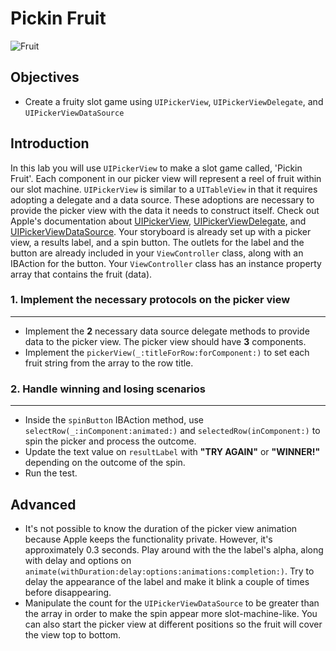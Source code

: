 # Pickin Fruit

![Fruit](https://s3.amazonaws.com/learn-verified/antique-slot-game.jpg)

## Objectives

 * Create a fruity slot game using `UIPickerView`, `UIPickerViewDelegate`, and `UIPickerViewDataSource`

## Introduction
In this lab you will use `UIPickerView` to make a slot game called, 'Pickin Fruit'. Each component in our picker view will represent a reel of fruit within our slot machine. `UIPickerView` is similar to a `UITableView` in that it requires adopting a delegate and a data source. These adoptions are necessary to provide the picker view with the data it needs to construct itself. Check out Apple's documentation about [UIPickerView](https://developer.apple.com/library/ios/documentation/UIKit/Reference/UIPickerView_Class/), [UIPickerViewDelegate](https://developer.apple.com/library/ios/documentation/UIKit/Reference/UIPickerViewDelegate_Protocol/index.html#//apple_ref/occ/intf/UIPickerViewDelegate), and [UIPickerViewDataSource](https://developer.apple.com/library/ios/documentation/iPhone/Reference/UIPickerViewDataSource_Protocol/index.html#//apple_ref/occ/intf/UIPickerViewDataSource). Your storyboard is already set up with a picker view, a results label, and a spin button. The outlets for the label and the button are already included in your `ViewController` class, along with an IBAction for the button. Your `ViewController` class has an instance property array that contains the fruit (data).

### 1. Implement the necessary protocols on the picker view
---
 * Implement the **2** necessary data source delegate methods to provide data to the picker view. The picker view should have **3** components.
 * Implement the `pickerView(_:titleForRow:forComponent:)` to set each fruit string from the array to the row title.

### 2. Handle winning and losing scenarios
---
 * Inside the `spinButton` IBAction method, use `selectRow(_:inComponent:animated:)` and `selectedRow(inComponent:)` to spin the picker and process the outcome.
 * Update the text value on `resultLabel` with **"TRY AGAIN"** or **"WINNER!"** depending on the outcome of the spin.
 * Run the test.

## Advanced
 * It's not possible to know the duration of the picker view animation because Apple keeps the functionality private. However, it's approximately 0.3 seconds. Play around with the the label's alpha, along with delay and options on `animate(withDuration:delay:options:animations:completion:)`. Try to delay the appearance of the label and make it blink a couple of times before disappearing.
 * Manipulate the count for the `UIPickerViewDataSource` to be greater than the array in order to make the spin appear more slot-machine-like. You can also start the picker view at different positions so the fruit will cover the view top to bottom.
